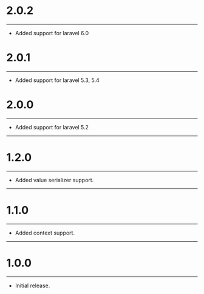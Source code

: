 # 2.0.2

---

* Added support for laravel 6.0

# 2.0.1

---

* Added support for laravel 5.3, 5.4

# 2.0.0

---

* Added support for laravel 5.2

---

# 1.2.0

---

* Added value serializer support.

---

# 1.1.0

---

* Added context support.

---

# 1.0.0

---

* Initial release.